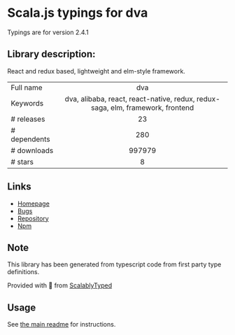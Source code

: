 
# Scala.js typings for dva

Typings are for version 2.4.1

## Library description:
React and redux based, lightweight and elm-style framework.

|                    |                 |
| ------------------ | :-------------: |
| Full name          | dva |
| Keywords           | dva, alibaba, react, react-native, redux, redux-saga, elm, framework, frontend |
| # releases         | 23 |
| # dependents       | 280 |
| # downloads        | 997979 |
| # stars            | 8 |

## Links
- [Homepage](https://github.com/dvajs/dva)
- [Bugs](https://github.com/dvajs/dva/issues)
- [Repository](https://github.com/dvajs/dva)
- [Npm](https://www.npmjs.com/package/dva)
    


## Note
This library has been generated from typescript code from first party type definitions.

Provided with :purple_heart: from [ScalablyTyped](https://github.com/oyvindberg/ScalablyTyped)

## Usage
See [the main readme](../../readme.md) for instructions.


